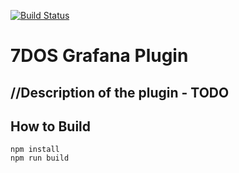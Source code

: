 [![Build Status](https://travis-ci.org/NicoloTartaggia/7DOS-plugin.svg?branch=master)](https://travis-ci.org/NicoloTartaggia/7DOS-plugin)

# 7DOS Grafana Plugin

## //Description of the plugin - TODO

## How to Build

```
npm install
npm run build
```
